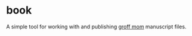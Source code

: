 # book

A simple tool for working with and publishing [groff mom][] manuscript files.

[groff mom]: https://www.schaffter.ca/mom/mom-01.html
